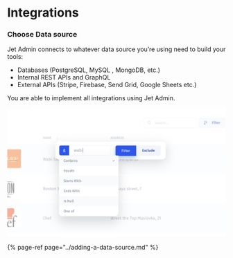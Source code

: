 # Integrations

### Choose Data source

Jet Admin connects to whatever data source you’re using need to build your tools:

* Databases \(PostgreSQL, MySQL , MongoDB, etc.\)
* Internal REST APIs and GraphQL
* External APIs \(Stripe, Firebase, Send Grid, Google Sheets etc.\)

You are able to implement all integrations using Jet Admin.

![](../../.gitbook/assets/image%20%2849%29.png)





{% page-ref page="../adding-a-data-source.md" %}

